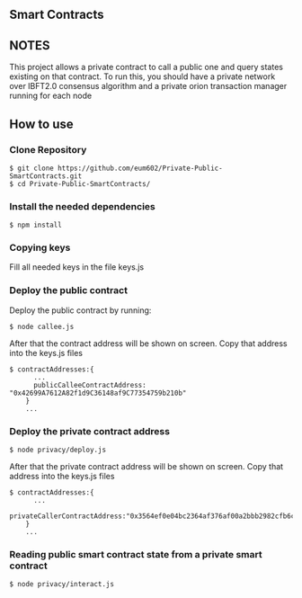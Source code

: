 ## Smart Contracts ##

## NOTES

This project allows a private contract to call a public one and query states existing on that contract.
To run this, you should have a private network over IBFT2.0 consensus algorithm and a private orion transaction manager running for each node

## How to use

### Clone Repository ####

```shell
$ git clone https://github.com/eum602/Private-Public-SmartContracts.git
$ cd Private-Public-SmartContracts/

```

### Install the needed dependencies ####

```shell
$ npm install

```

### Copying keys ####

Fill all needed keys in the file keys.js

### Deploy the public contract ###

Deploy the public contract by running:
```shell
$ node callee.js
```

After that the contract address will be shown on screen. Copy that address into the keys.js files

```shell
$ contractAddresses:{
      ...
      publicCalleeContractAddress: "0x42699A7612A82f1d9C36148af9C77354759b210b"
    }
    ...
```

### Deploy the private contract address ###

```shell
$ node privacy/deploy.js
```
After that the private contract address will be shown on screen. Copy that address into the keys.js files
```shell
$ contractAddresses:{
      ...
       privateCallerContractAddress:"0x3564ef0e04bc2364af376af00a2bbb2982cfb6ca",
    }
    ...
```

### Reading public smart contract state from a private smart contract ###

``` shell
$ node privacy/interact.js
```